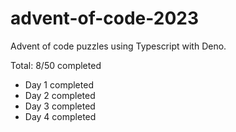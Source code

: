 # advent-of-code-2023

Advent of code puzzles using Typescript with Deno.

Total: 8/50 completed

- Day 1 completed
- Day 2 completed
- Day 3 completed
- Day 4 completed
